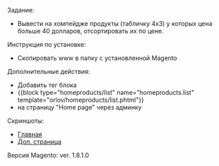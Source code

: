Задание: 
+ Вывести на хомпейдже продукты (табличку 4x3) у которых цена больше 40 долларов, отсортировать их по цене.

Инструкция по установке:
+ Скопировать www в папку с установленной Magento
	
Дополнительные действия:
+ Добавить тег блока 
+ {{block type="homeproducts/list" name="homeproducts.list" template="orlov/homeproducts/list.phtml"}}
+ на страницу "Home page" через админку

Скриншоты:
+ [Главная](screenshots/001.png)	
+ [Доп. страница](screenshots/002.png)
	
Версия Magento: ver. 1.8.1.0
	
